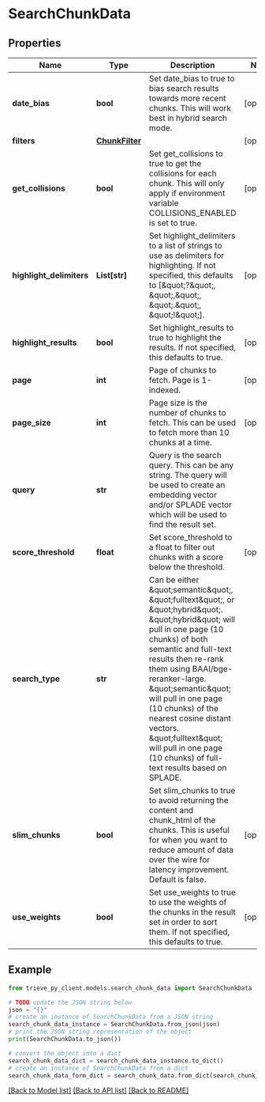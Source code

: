 # SearchChunkData


## Properties

Name | Type | Description | Notes
------------ | ------------- | ------------- | -------------
**date_bias** | **bool** | Set date_bias to true to bias search results towards more recent chunks. This will work best in hybrid search mode. | [optional] 
**filters** | [**ChunkFilter**](ChunkFilter.md) |  | [optional] 
**get_collisions** | **bool** | Set get_collisions to true to get the collisions for each chunk. This will only apply if environment variable COLLISIONS_ENABLED is set to true. | [optional] 
**highlight_delimiters** | **List[str]** | Set highlight_delimiters to a list of strings to use as delimiters for highlighting. If not specified, this defaults to [\&quot;?\&quot;, \&quot;,\&quot;, \&quot;.\&quot;, \&quot;!\&quot;]. | [optional] 
**highlight_results** | **bool** | Set highlight_results to true to highlight the results. If not specified, this defaults to true. | [optional] 
**page** | **int** | Page of chunks to fetch. Page is 1-indexed. | [optional] 
**page_size** | **int** | Page size is the number of chunks to fetch. This can be used to fetch more than 10 chunks at a time. | [optional] 
**query** | **str** | Query is the search query. This can be any string. The query will be used to create an embedding vector and/or SPLADE vector which will be used to find the result set. | 
**score_threshold** | **float** | Set score_threshold to a float to filter out chunks with a score below the threshold. | [optional] 
**search_type** | **str** | Can be either \&quot;semantic\&quot;, \&quot;fulltext\&quot;, or \&quot;hybrid\&quot;. \&quot;hybrid\&quot; will pull in one page (10 chunks) of both semantic and full-text results then re-rank them using BAAI/bge-reranker-large. \&quot;semantic\&quot; will pull in one page (10 chunks) of the nearest cosine distant vectors. \&quot;fulltext\&quot; will pull in one page (10 chunks) of full-text results based on SPLADE. | 
**slim_chunks** | **bool** | Set slim_chunks to true to avoid returning the content and chunk_html of the chunks. This is useful for when you want to reduce amount of data over the wire for latency improvement. Default is false. | [optional] 
**use_weights** | **bool** | Set use_weights to true to use the weights of the chunks in the result set in order to sort them. If not specified, this defaults to true. | [optional] 

## Example

```python
from trieve_py_client.models.search_chunk_data import SearchChunkData

# TODO update the JSON string below
json = "{}"
# create an instance of SearchChunkData from a JSON string
search_chunk_data_instance = SearchChunkData.from_json(json)
# print the JSON string representation of the object
print(SearchChunkData.to_json())

# convert the object into a dict
search_chunk_data_dict = search_chunk_data_instance.to_dict()
# create an instance of SearchChunkData from a dict
search_chunk_data_form_dict = search_chunk_data.from_dict(search_chunk_data_dict)
```
[[Back to Model list]](../README.md#documentation-for-models) [[Back to API list]](../README.md#documentation-for-api-endpoints) [[Back to README]](../README.md)


